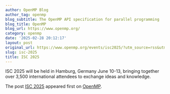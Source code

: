 ```yaml
---
author: OpenMP Blog
author_tag: openmp
blog_subtitle: The OpenMP API specification for parallel programming
blog_title: OpenMP
blog_url: https://www.openmp.org/
category: openmp
date: '2025-02-28 20:12:17'
layout: post
original_url: https://www.openmp.org/events/isc2025/?utm_source=rss&utm_medium=rss&utm_campaign=isc2025
slug: isc-2025
title: ISC 2025
---
```


<p>ISC 2025 will be held in Hamburg, Germany June 10-13, bringing together over 3,500 international attendees to exchange ideas and knowledge.</p>

<p>The post <a href="https://www.openmp.org/events/isc2025/">ISC 2025</a> appeared first on <a href="https://www.openmp.org">OpenMP</a>.</p>